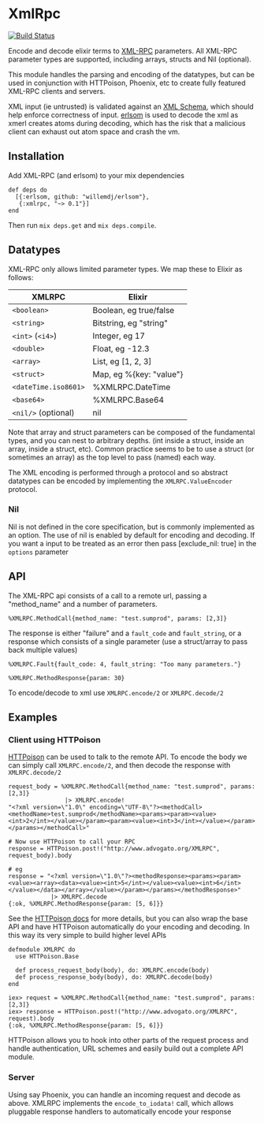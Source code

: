 XmlRpc
======
[![Build Status](https://travis-ci.org/ewildgoose/elixir-xml_rpc.svg?branch=master)](https://travis-ci.org/ewildgoose/elixir-xml_rpc)

Encode and decode elixir terms to [XML-RPC](http://wikipedia.org/wiki/XML-RPC) parameters.
All XML-RPC parameter types are supported, including arrays, structs and Nil (optional).

This module handles the parsing and encoding of the datatypes, but can be used
in conjunction with HTTPoison, Phoenix, etc to create fully featured XML-RPC
clients and servers.

XML input (ie untrusted) is validated against an [XML Schema](http://en.wikipedia.org/wiki/XML_schema),
which should help enforce correctness of input.  [erlsom](https://github.com/willemdj/erlsom)
is used to decode the xml as xmerl creates atoms during decoding, which has
the risk that a malicious client can exhaust out atom space and crash the vm.


## Installation

Add XML-RPC (and erlsom) to your mix dependencies

    def deps do
      [{:erlsom, github: "willemdj/erlsom"},
       {:xmlrpc, "~> 0.1"}]
    end

Then run `mix deps.get` and `mix deps.compile`.


## Datatypes

XML-RPC only allows limited parameter types. We map these to Elixir as follows:

| XMLRPC               | Elixir                    |
| ---------------------|---------------------------|
| `<boolean>`          | Boolean, eg true/false    |
| `<string>`           | Bitstring, eg "string"    |
| `<int>` (`<i4>`)     | Integer, eg 17            |
| `<double>`           | Float, eg -12.3           |
| `<array>`            | List, eg [1, 2, 3]        |
| `<struct>`           | Map, eg %{key: "value"}   |
| `<dateTime.iso8601>` | %XMLRPC.DateTime          |
| `<base64>`           | %XMLRPC.Base64            |
| `<nil/>` (optional)  | nil                       |


Note that array and struct parameters can be composed of the fundamental types,
and you can nest to arbitrary depths. (int inside a struct, inside an array, inside a struct, etc).
Common practice seems to be to use a struct (or sometimes an array) as the top
level to pass (named) each way.

The XML encoding is performed through a protocol and so abstract datatypes
can be encoded by implementing the `XMLRPC.ValueEncoder` protocol.

### Nil
Nil is not defined in the core specification, but is commonly implemented as
an option.  The use of nil is enabled by default for encoding and decoding.
If you want a <nil/> input to be treated as an error then pass
[exclude_nil: true] in the `options` parameter

## API

The XML-RPC api consists of a call to a remote url, passing a "method_name"
and a number of parameters.

    %XMLRPC.MethodCall{method_name: "test.sumprod", params: [2,3]}

The response is either "failure" and a `fault_code` and `fault_string`, or a
response which consists of a single parameter (use a struct/array to pass back
multiple values)

    %XMLRPC.Fault{fault_code: 4, fault_string: "Too many parameters."}

    %XMLRPC.MethodResponse{param: 30}

To encode/decode to xml use `XMLRPC.encode/2` or `XMLRPC.decode/2`

## Examples

### Client using HTTPoison

[HTTPoison](https://github.com/edgurgel/httpoison) can be used to talk to the remote API.  To encode the body we can
simply call `XMLRPC.encode/2`, and then decode the response with `XMLRPC.decode/2`

    request_body = %XMLRPC.MethodCall{method_name: "test.sumprod", params: [2,3]}
                    |> XMLRPC.encode!
    "<?xml version=\"1.0\" encoding=\"UTF-8\"?><methodCall><methodName>test.sumprod</methodName><params><param><value><int>2</int></value></param><param><value><int>3</int></value></param></params></methodCall>"

    # Now use HTTPoison to call your RPC
    response = HTTPoison.post!("http://www.advogato.org/XMLRPC", request_body).body

    # eg
    response = "<?xml version=\"1.0\"?><methodResponse><params><param><value><array><data><value><int>5</int></value><value><int>6</int></value></data></array></value></param></params></methodResponse>"
                |> XMLRPC.decode
    {:ok, %XMLRPC.MethodResponse{param: [5, 6]}}

See the [HTTPoison docs](https://github.com/edgurgel/httpoison#wrapping-httpoisonbase)
for more details, but you can also wrap the base API and have HTTPoison
automatically do your encoding and decoding.  In this way its very simple to build
higher level APIs

    defmodule XMLRPC do
      use HTTPoison.Base

      def process_request_body(body), do: XMLRPC.encode(body)
      def process_response_body(body), do: XMLRPC.decode(body)
    end

    iex> request = %XMLRPC.MethodCall{method_name: "test.sumprod", params: [2,3]}
    iex> response = HTTPoison.post!("http://www.advogato.org/XMLRPC", request).body
    {:ok, %XMLRPC.MethodResponse{param: [5, 6]}}

HTTPoison allows you to hook into other parts of the request process and handle
authentication, URL schemes and easily build out a complete API module.

### Server

Using say Phoenix, you can handle an incoming request and decode as above.
XMLRPC implements the `encode_to_iodata!` call, which allows pluggable response
handlers to automatically encode your response

